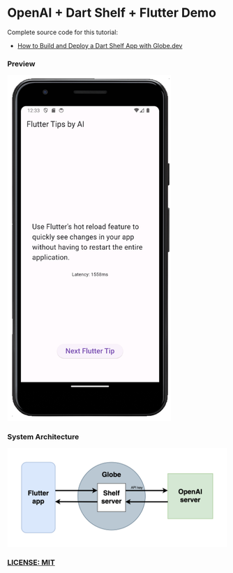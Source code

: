 # OpenAI + Dart Shelf + Flutter Demo

Complete source code for this tutorial:

- [How to Build and Deploy a Dart Shelf App with Globe.dev](#)

### Preview

<img src="/.github/images/flutter-tips-by-ai.png" alt="Flutter app demo" width="375">

### System Architecture

![System Architecture](/.github/images/system-architecture.png)

### [LICENSE: MIT](LICENSE.md)